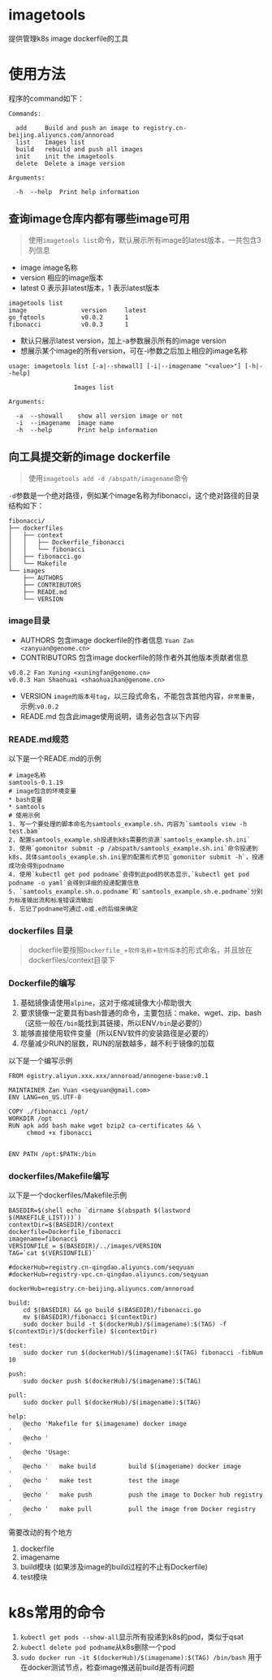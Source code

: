 # imagetools
提供管理k8s image dockerfile的工具

# 使用方法
程序的command如下：

```
Commands:

  add     Build and push an image to registry.cn-beijing.aliyuncs.com/annoroad
  list    Images list
  build   rebuild and push all images
  init    init the imagetools
  delete  Delete a image version

Arguments:

  -h  --help  Print help information
```

## 查询image仓库内都有哪些image可用
> 使用`imagetools list`命令，默认展示所有image的latest版本，一共包含3列信息

* image image名称
* version 相应的image版本
* latest 0 表示非latest版本，1 表示latest版本

```
imagetools list
image            	version   	latest
go_fqtools       	v0.0.2    	1
fibonacci        	v0.0.3    	1
```

* 默认只展示latest version，加上-a参数展示所有的image version
* 想展示某个image的所有version，可在-i参数之后加上相应的image名称

```
usage: imagetools list [-a|--showall] [-i|--imagename "<value>"] [-h|--help]

                  Images list

Arguments:

  -a  --showall    show all version image or not
  -i  --imagename  image name
  -h  --help       Print help information
```

## 向工具提交新的image dockerfile
> 使用`imagetools add -d /abspath/imagename`命令

`-d`参数是一个绝对路径，例如某个image名称为fibonacci，这个绝对路径的目录结构如下：

```
fibonacci/
├── dockerfiles
│   ├── context
│   │   ├── Dockerfile_fibonacci
│   │   └── fibonacci
│   ├── fibonacci.go
│   └── Makefile
└── images
    ├── AUTHORS
    ├── CONTRIBUTORS
    ├── READE.md
    └── VERSION
```

### image目录
* AUTHORS 包含image dockerfile的作者信息
`Yuan Zan <zanyuan@genome.cn>`
* CONTRIBUTORS 包含image dockerfile的除作者外其他版本贡献者信息
```
v0.0.2 Fan Xuning <xuningfan@genome.cn>
v0.0.3 Han Shaohuai <shaohuaihan@genome.cn>
```
* VERSION `image的版本号tag`，以三段式命名，不能包含其他内容，`非常重要`，示例:`v0.0.2`
* READE.md 包含此image使用说明，请务必包含以下内容
### READE.md规范

以下是一个READE.md的示例
``` 
# image名称
samtools-0.1.19
# image包含的环境变量
* bash变量
* samtools
# 使用示例
1. 写一个要处理的脚本命名为samtools_example.sh，内容为`samtools view -h test.bam`
2. 配置samtools_example.sh投递到k8s需要的资源`samtools_example.sh.ini`
3. 使用`gomonitor submit -p /abspath/samtools_example.sh.ini`命令投递到k8s，具体samtools_example.sh.ini里的配置形式参见`gomonitor submit -h`，投递成功会得到podname
4. 使用`kubectl get pod podname`会得到此pod的状态显示,`kubectl get pod podname -o yaml`会得到详细的投递配置信息
5. `samtools_example.sh.o.podname`和`samtools_example.sh.e.podname`分别为标准输出流和标准错误流输出
6. 忘记了podname可通过.o或.e的后缀来确定
```
### dockerfiles 目录
>dockerfile要按照`Dockerfile_`+`软件名称`+`软件版本`的形式命名，并且放在dockerfiles/context目录下

### Dockerfile的编写
1. 基础镜像请使用`alpine`，这对于缩减镜像大小帮助很大
2. 要求镜像一定要具有bash普通的命令，主要包括：make、wget、zip、bash（这些一般在`/bin`能找到其链接，所以ENV`/bin`是必要的）
3. 能够直接使用软件变量（所以ENV软件的安装路径是必要的）
4. 尽量减少RUN的层数，RUN的层数越多，越不利于镜像的加载

以下是一个编写示例
```
FROM egistry.aliyun.xxx.xxx/annoroad/annogene-base:v0.1

MAINTAINER Zan Yuan <seqyuan@gmail.com>
ENV LANG=en_US.UTF-8

COPY ./fibonacci /opt/
WORKDIR /opt
RUN apk add bash make wget bzip2 ca-certificates && \
	 chmod +x fibonacci


ENV PATH /opt:$PATH:/bin
```
### dockerfiles/Makefile编写
以下是一个dockerfiles/Makefile示例

```
BASEDIR=$(shell echo `dirname $(abspath $(lastword $(MAKEFILE_LIST)))`)
contextDir=$(BASEDIR)/context
dockerfile=Dockerfile_fibonacci
imagename=fibonacci
VERSIONFILE = $(BASEDIR)/../images/VERSION
TAG=`cat $(VERSIONFILE)`

#dockerHub=registry.cn-qingdao.aliyuncs.com/seqyuan
#dockerHub=registry-vpc.cn-qingdao.aliyuncs.com/seqyuan

dockerHub=registry.cn-beijing.aliyuncs.com/annoroad

build:
	cd $(BASEDIR) && go build $(BASEDIR)/fibonacci.go
	mv $(BASEDIR)/fibonacci $(contextDir)
	sudo docker build -t $(dockerHub)/$(imagename):$(TAG) -f $(contextDir)/$(dockerfile) $(contextDir)

test:
	sudo docker run $(dockerHub)/$(imagename):$(TAG) fibonacci -fibNum 10

push:
	sudo docker push $(dockerHub)/$(imagename):$(TAG)

pull:
	sudo docker pull $(dockerHub)/$(imagename):$(TAG)

help:
	@echo 'Makefile for $(imagename) docker image                       '
	@echo '                                                             '
	@echo 'Usage:                                                       '
	@echo '   make build         build $(imagename) docker image        '
	@echo '   make test          test the image                         '
	@echo '   make push          push the image to Docker hub registry  '
	@echo '   make pull          pull the image from Docker registry    '
```

需要改动的有个地方
1. dockerfile
2. imagename
3. build模块 (如果涉及image的build过程的不止有Dockerfile)
4. test模块

# k8s常用的命令
1. `kubectl get pods --show-all`显示所有投递到k8s的pod，类似于qsat
2. `kubectl delete pod podname`从k8s删除一个pod
3. `sudo docker run -it $(dockerHub)/$(imagename):$(TAG) /bin/bash` 用于在docker测试节点，检查image推送前build是否有问题

